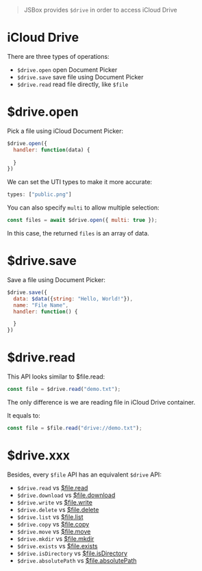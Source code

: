 > JSBox provides `$drive` in order to access iCloud Drive

# iCloud Drive

There are three types of operations:

- `$drive.open` open Document Picker
- `$drive.save` save file using Document Picker
- `$drive.read` read file directly, like `$file`

# $drive.open

Pick a file using iCloud Document Picker:

```js
$drive.open({
  handler: function(data) {
    
  }
})
```

We can set the UTI types to make it more accurate:

```js
types: ["public.png"]
```

You can also specify `multi` to allow multiple selection:

```js
const files = await $drive.open({ multi: true });
```

In this case, the returned `files` is an array of data.

# $drive.save

Save a file using Document Picker:

```js
$drive.save({
  data: $data({string: "Hello, World!"}),
  name: "File Name",
  handler: function() {

  }
})
```

# $drive.read

This API looks similar to $file.read:

```js
const file = $drive.read("demo.txt");
```

The only difference is we are reading file in iCloud Drive container.

It equals to:

```js
const file = $file.read("drive://demo.txt");
```

# $drive.xxx

Besides, every `$file` API has an equivalent `$drive` API:

- `$drive.read` vs [$file.read](en/file/method.md?id=filereadpath)
- `$drive.download` vs [$file.download](en/file/method.md?id=filedownloadpath)
- `$drive.write` vs [$file.write](en/file/method.md?id=filewriteobject)
- `$drive.delete` vs [$file.delete](en/file/method.md?id=filedeletepath)
- `$drive.list` vs [$file.list](en/file/method.md?id=filelistpath)
- `$drive.copy` vs [$file.copy](en/file/method.md?id=filecopyobject)
- `$drive.move` vs [$file.move](en/file/method.md?id=filemoveobject)
- `$drive.mkdir` vs [$file.mkdir](en/file/method.md?id=filemkdirpath)
- `$drive.exists` vs [$file.exists](en/file/method.md?id=fileexistspath)
- `$drive.isDirectory` vs [$file.isDirectory](en/file/method.md?id=fileisdirectorypath)
- `$drive.absolutePath` vs [$file.absolutePath](en/file/method.md?id=fileabsolutepath)